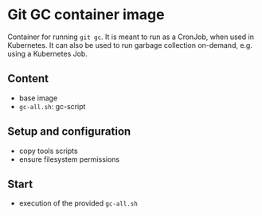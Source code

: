 # Git GC container image

Container for running `git gc`. It is meant to run as a CronJob, when used in
Kubernetes. It can also be used to run garbage collection on-demand, e.g. using
a Kubernetes Job.

## Content

* base image
* `gc-all.sh`: gc-script

## Setup and configuration

* copy tools scripts
* ensure filesystem permissions

## Start

*  execution of the provided `gc-all.sh`
